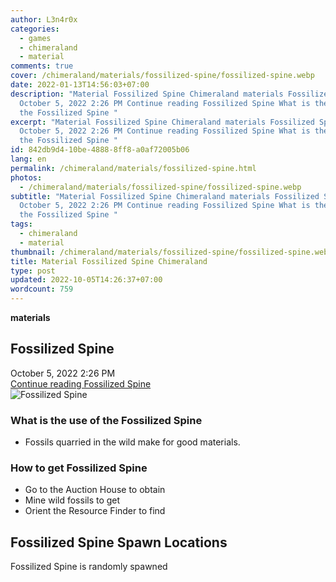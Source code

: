 ```yaml
---
author: L3n4r0x
categories:
  - games
  - chimeraland
  - material
comments: true
cover: /chimeraland/materials/fossilized-spine/fossilized-spine.webp
date: 2022-01-13T14:56:03+07:00
description: "Material Fossilized Spine Chimeraland materials Fossilized Spine
  October 5, 2022 2:26 PM Continue reading Fossilized Spine What is the use of
  the Fossilized Spine "
excerpt: "Material Fossilized Spine Chimeraland materials Fossilized Spine
  October 5, 2022 2:26 PM Continue reading Fossilized Spine What is the use of
  the Fossilized Spine "
id: 842db9d4-10be-4888-8ff8-a0af72005b06
lang: en
permalink: /chimeraland/materials/fossilized-spine.html
photos:
  - /chimeraland/materials/fossilized-spine/fossilized-spine.webp
subtitle: "Material Fossilized Spine Chimeraland materials Fossilized Spine
  October 5, 2022 2:26 PM Continue reading Fossilized Spine What is the use of
  the Fossilized Spine "
tags:
  - chimeraland
  - material
thumbnail: /chimeraland/materials/fossilized-spine/fossilized-spine.webp
title: Material Fossilized Spine Chimeraland
type: post
updated: 2022-10-05T14:26:37+07:00
wordcount: 759
---
```


<link
  rel="stylesheet"
  href="https://rawcdn.githack.com/dimaslanjaka/Web-Manajemen/870a349/css/bootstrap-5-3-0-alpha3-wrapper.css"
/>
<section id="bootstrap-wrapper">
  <div data-bs-theme="dark">
    <div
      class="row g-0 border rounded overflow-hidden flex-md-row mb-4 shadow-sm position-relative bg-dark text-light"
    >
      <div class="col p-4 d-flex flex-column position-static">
        <strong class="d-inline-block mb-2 text-success">materials</strong>
        <h2 class="mb-0">Fossilized Spine</h2>
        <div class="mb-1 text-muted">October 5, 2022 2:26 PM</div>
        <a
          href="/chimeraland/materials/fossilized-spine.html"
          class="stretched-link d-none text-primary"
          >Continue reading Fossilized Spine</a
        >
      </div>
      <div class="col-auto d-none d-md-block d-lg-block">
        <img
          src="https://www.webmanajemen.com/chimeraland/materials/fossilized-spine/fossilized-spine.webp"
          alt="Fossilized Spine"
        />
      </div>
    </div>
    <div class="row">
      <div class="col-lg-6 col-12 mb-2">
        <div class="card">
          <div class="card-body">
            <h3 class="card-title">What is the use of the Fossilized Spine</h3>
            <div class="card-text">
              <ul>
                <li>Fossils quarried in the wild make for good materials.</li>
              </ul>
            </div>
          </div>
        </div>
      </div>
      <div class="col-lg-6 col-12 mb-2">
        <div class="card">
          <div class="card-body">
            <h3 class="card-title">How to get Fossilized Spine</h3>
            <div class="card-text">
              <ul>
                <li>Go to the Auction House to obtain</li>
                <li>Mine wild fossils to get</li>
                <li>Orient the Resource Finder to find</li>
              </ul>
            </div>
          </div>
        </div>
      </div>
      <div class="col-12 mb-2">
        <h2>Fossilized Spine Spawn Locations</h2>
        <p>Fossilized Spine is randomly spawned</p>
      </div>
    </div>
  </div>
</section>